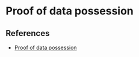 # Proof of data possession


## References

- [Proof of data possession](https://eprint.iacr.org/2013/789.pdf)

